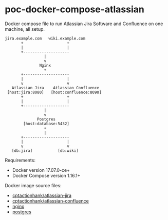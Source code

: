 # poc-docker-compose-atlassian
Docker compose file to run Atlassian Jira Software and Confluence on one machine, all setup.

```
jira.example.com   wiki.example.com
       +                   +
       |                   |
       +--------------------
                 |
                 v
               Nginx
                 +
       +--------------------
       |                   |
       v                   v
   Atlassian Jira    Atlassian Confluence
 [host:jira:8080]   [host:confluence:8090]
       +                   +
       |                   |
       +--------------------
                 |
                 v
              Postgres
        [host:database:5432]
                 +
                 |
       +--------------------
       |                   |
       v                   v
   [db:jira]           [db:wiki]
```


Requirements:

- Docker version 17.07.0-ce+
- Docker Compose version 1.16.1+

Docker image source files:

- [cptactionhank/atlassian-jira](https://hub.docker.com/r/cptactionhank/atlassian-jira/)
- [cptactionhank/atlassian-confluence](https://hub.docker.com/r/cptactionhank/atlassian-confluence/)
- [nginx](https://hub.docker.com/_/nginx/)
- [postgres](https://hub.docker.com/_/postgres/)

